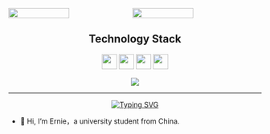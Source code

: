 <p style="display:flex">
  <img src="https://github-readme-stats.vercel.app/api?username=linyerun&show_icons=true&theme=dracula&count_private=true" style="width:49%" />
  <img src="https://github-readme-streak-stats.herokuapp.com/?user=linyerun&show_icons=true&locale=en&layout=compact&theme=dracula" 
style="width:49%" />
</p>
<h2 align="center">Technology Stack</h2>
<p align="center">
  <img style="height: 30px" src="https://img.shields.io/badge/-Go-black?style=flat-square&logo=go"/>
  <img style="height: 30px" src="https://img.shields.io/badge/-JavaScript-black?style=flat-square&logo=javascript"/>
  <img style="height: 30px" src="https://img.shields.io/badge/-TypeScript-black?style=flat-square&logo=typescript"/>
  <img style="height: 30px" src="https://img.shields.io/badge/-Vuejs-black?style=flat-square&logo=vue.js" />
</p>
<p align="center">
  <img src="https://github-readme-stats.vercel.app/api/top-langs/?username=linyerun&layout=compact&theme=dracula" />
</p>

--- 

<p align="center">
  <a href="https://git.io/typing-svg"><img src="https://readme-typing-svg.demolab.com?font=Fira+Code&pause=1000&width=435&lines=Hello%2C+it's+glows777+here" alt="Typing SVG" /></a>
</p>

- 👋 Hi, I’m Ernie，a university student from China.
